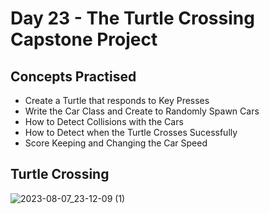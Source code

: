 # Day 23 - The Turtle Crossing Capstone Project
## Concepts Practised
- Create a Turtle that responds to Key Presses
- Write the Car Class and Create to Randomly Spawn Cars
- How to Detect Collisions with the Cars
- How to Detect when the Turtle Crosses Sucessfully
- Score Keeping and Changing the Car Speed
## Turtle Crossing
![2023-08-07_23-12-09 (1)](https://github.com/v-vlasenko/100-days-of-code-python/assets/22979648/1e5e12df-aa61-4457-8986-819482cdaa3f)
